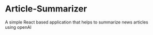 # Article-Summarizer
A simple React based application that helps to summarize news articles using openAI
